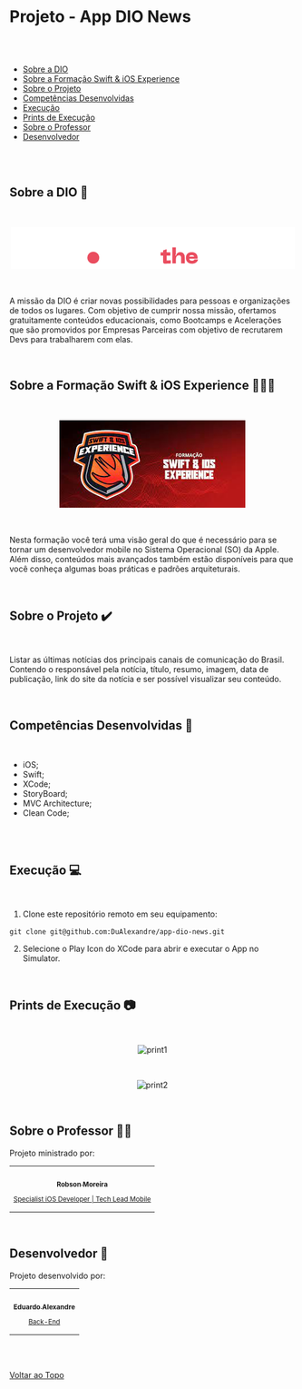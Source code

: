 <a id='ancora'></a>
# Projeto - App DIO News

<br><br>

- [Sobre a DIO](#ancora1) <br>
- [Sobre a Formação Swift & iOS Experience](#ancora2) <br>
- [Sobre o Projeto](#ancora3) <br>
- [Competências Desenvolvidas](#ancora4) <br>
- [Execução](#ancora5) <br>
- [Prints de Execução](#ancora6) <br>
- [Sobre o Professor](#ancora7) <br>
- [Desenvolvedor](#ancora8)

<br><br>

<a id="ancora1"></a>

## Sobre a DIO 🏫

<br>

<p align="center">
  <img src="./AppDIONews/SupportingFiles/pics/dio.png" alt="dio-logo">
</p>

<br>

A missão da DIO é criar novas possibilidades para pessoas e organizações de todos os lugares. Com objetivo de cumprir nossa missão, ofertamos gratuitamente conteúdos educacionais, como Bootcamps e Acelerações que são promovidos por Empresas Parceiras com objetivo de recrutarem Devs para trabalharem com elas. 

<br>

<a id="ancora2"></a>

## Sobre a Formação Swift & iOS Experience 👨🏽‍💻

<br>

<p align="center">
  <img src="./AppDIONews/SupportingFiles/pics/SWIFT.jpeg" alt="formation-logo">
</p>

<br>

Nesta formação você terá uma visão geral do que é necessário para se tornar um desenvolvedor mobile no Sistema Operacional (SO) da Apple. Além disso, conteúdos mais avançados também estão disponíveis para que você conheça algumas boas práticas e padrões arquiteturais.

<br>

<a id="ancora3"></a>
## Sobre o Projeto ✔️

<br>

Listar as últimas notícias dos principais canais de comunicação do Brasil. Contendo o responsável pela notícia, título, resumo, imagem, data de publicação, link do site da notícia e ser possível visualizar seu conteúdo.

<br>

<a id="ancora4"></a>
## Competências Desenvolvidas 📝

<br>

* iOS;
* Swift;
* XCode;
* StoryBoard;
* MVC Architecture;
* Clean Code;

<br>

<br>

<a id="ancora5"></a>
## Execução 💻

<br>

1. Clone este repositório remoto em seu equipamento:
```
git clone git@github.com:DuAlexandre/app-dio-news.git
```
2. Selecione o Play Icon do XCode para abrir e executar o App no Simulator.

<br>

<a id="ancora6"></a>
## Prints de Execução 📷

<br>

<p align="center">
  <img src="./AppDIONews/SupportingFiles/pics/print10.png" alt="print1">
</p>

<br>

<p align="center">
  <img src="./AppDIONews/SupportingFiles/pics/print20.png" alt="print2">
</p>

<br>

<a id="ancora7"></a>
## Sobre o Professor 🧑‍🏫

Projeto ministrado por:

<table>
  <tr>
    <td align="center">
      <a target="_blank" href="https://www.linkedin.com/in/moreirarobson/">
        <img src="https://avatars.githubusercontent.com/u/5639827?v=4" width="100px;" alt=""/><br>
        <sub>
          <b>Robson Moreira</b>
          <p>Specialist iOS Developer | Tech Lead Mobile</p>
        </sub>
      </a>
    </td>
  </tr>
</table>

<br>

<a id="ancora8"></a>
## Desenvolvedor 🤝

Projeto desenvolvido por:

<table>
  <tr>
    <td align="center">
      <a target="_blank" href="https://www.linkedin.com/in/eduardo-alexandre025/">
        <img src="https://avatars.githubusercontent.com/u/95940707?s=96&v=4" width="100px;" alt=""/><br>
        <sub>
          <b>Eduardo Alexandre</b>
           <p>Back-End</p>
        </sub>
      </a>
    </td>
  </tr>
</table>

<br><br>

[Voltar ao Topo](#ancora)
